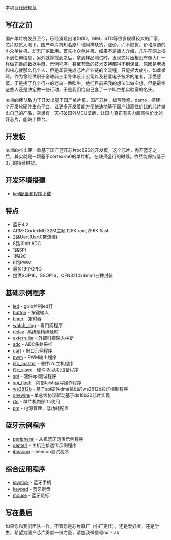 本项目[代码规范](https://github.com/nulllaborg/c-code-style/blob/master/README_zh.md)
## 写在之前
  国产单片机发展至今，已经涌现出诸如GD，MM，STC等很多规模较大的厂家，芯片缺货大潮下，国产单片机知名原厂也同样缺货，涨价。而不缺货，价格厚道的小众单片机，却无厂家敢用。首先小众单片机，如果不是熟人介绍，几乎在网上找不到任何信息，另外就算找到之后，拿到样品测试时，发现芯片压根没有像大厂一样做完善的数据手册，示例程序，甚至有效的技术支持都得不到保证。原因是老板和核心就那么几个人，但是却要完成芯片产业链的全流程，只能抓大放小，如此循环。作为曾经供职于全球前三半导体设计公司以及狂爱电子技术的笔者，深受感慨。于是找了几个行业的老鸟一番吹牛，他们目前把我的想法叫做空想，但是最终这些人还是决定做一些行动，于是我们给自己套了一个叫空想实验室的名头。

  nulllab团队致力于开发出基于国产单片机，国产芯片，编写教程，demo，搭建一个开发软硬件生态平台，让更多开发着能方便快速地基于国产超高性价比的芯片做出自己的产品，空想有一天打破国外MCU垄断，让国内真正有实力超高性价比的好芯片，能站上舞台。

## 开发板
nulllab推出第一款基于国产蓝牙芯片xc620的开发板，这个芯片，抛开蓝牙之后，其实就是一颗基于cortex-m0的单片机，在缺货盛行的时候，依然能保持低于3元的持续供货。

## 开发环境搭建
- [keil配置和程序下载](keil_new_project_wizard.md)

## 特点
- 蓝牙4.2
- ARM-CortexM0 32M主频,128K ram,256K flash
- 2路Uart(Uart0带流控)
- 8路10bit ADC
- 1路SPI
- 1路I2C
- 6路PWM
- 最多19个GPIO
- 提供SOP16，SSOP16，QFN32(4x4mm)三种封装

## 基础示例程序

- [led](./Project/led/app/main.c) - gpio控制led灯
- [button]() - 按键输入
- [timer]() - 定时器
- [watch_dog]() - 看门狗程序
- [delay](./Project/led/app/main.c)- 系统级精确延时
- [extern_isr]() - 外部引脚输入中断
- [adc](./Project/adc_demo/app/main.c) - ADC多路采样
- [uart](./Project/uart/app/main.c) - 串口示例程序
- [pwm]() - PWM输出程序
- [i2c_master]() - 硬件i2c主机程序
- [i2c_slave](./Project/i2c_slave/app/main.c) - 硬件i2c从机设备程序
- [spi]() - 硬件spi测试程序
- [spi_flash](./Project/spi_flash/app/main.c) - 内部falsh读写操作程序
- [ws2812b](./Project/ws2812b/app/main.c) - 基于spi硬件dma输出的ws2812b彩灯控制程序
- [onewire]() - 单总线协议驱动基于ds18b20芯片实现
- [rtc]() - 单片机内部rtc使用
- [pm]() - 电源管理，低功耗配置

## 蓝牙示例程序
- [peripheral](./Project/ble_bypass/app/main.c) - 从机蓝牙透传示例程序
- [centerl]() - 主机连接透传示例程序
- [ibeacon]() - ibeacon测试程序

## 综合应用程序
- [joystick]() - 蓝牙手柄
- [keypad]() - 蓝牙键盘
- [mouse]() - 蓝牙鼠标

## 写在最后
如果您和我们团队一样，不管您是芯片原厂（小厂更佳），还是爱好者，还是学生，希望为国产芯片贡献一份力量，请加我微信号null-lab
